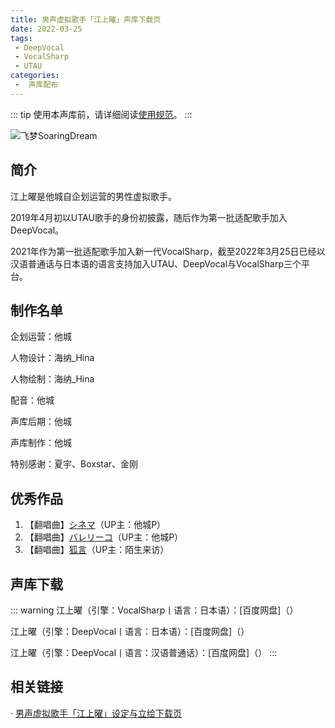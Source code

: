 ```yaml
---
title: 男声虚拟歌手「江上曜」声库下载页
date: 2022-03-25
tags:
 - DeepVocal
 - VocalSharp
 - UTAU
categories:
 -  声库配布
---
```


::: tip
使用本声库前，请详细阅读[使用规范](https://vocalsynths.vercel.app/blogs/ReadMe/2022/220401.html)。
:::

![飞梦SoaringDream](/you-banner.png)

简介
----
江上曜是他城自企划运营的男性虚拟歌手。

2019年4月初以UTAU歌手的身份初披露，随后作为第一批适配歌手加入DeepVocal。

2021年作为第一批适配歌手加入新一代VocalSharp，截至2022年3月25日已经以汉语普通话与日本语的语言支持加入UTAU、DeepVocal与VocalSharp三个平台。

制作名单
----
企划运营：他城

人物设计：海纳_Hina

人物绘制：海纳_Hina

配音：他城

声库后期：他城

声库制作：他城

特别感谢：夏宇、Boxstar、金刚

优秀作品
----
1. 【翻唱曲】[シネマ](https://www.bilibili.com/video/BV1Bg411L7d)（UP主：他城P）  
2. 【翻唱曲】[バレリーコ](https://www.bilibili.com/video/BV1AU4y1W721)（UP主：他城P）  
3. 【翻唱曲】[狐言](https://www.bilibili.com/video/BV1Hp4y1i7Rq)（UP主：陌生来访）  

声库下载
----
::: warning
江上曜（引擎：VocalSharp丨语言：日本语）：[百度网盘]（）

江上曜（引擎：DeepVocal丨语言：日本语）：[百度网盘]（）

江上曜（引擎：DeepVocal丨语言：汉语普通话）：[百度网盘]（）
:::

相关链接
----
· [男声虚拟歌手「江上曜」设定与立绘下载页]()
